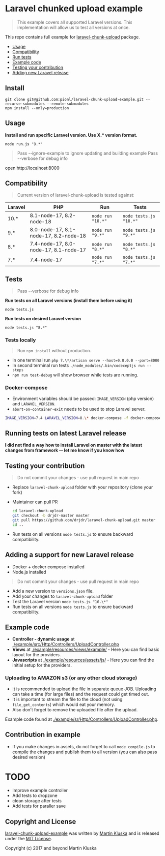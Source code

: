 # Laravel chunked upload example

> This example covers all supported Laravel versions. This implementation will allow us to test all versions at once.

This repo contains full example for [laravel-chunk-upload](https://github.com/pionl/laravel-chunk-upload) package.

* [Usage](#usage)
* [Compatibility](#compatibility)
* [Run tests](#tests)
* [Example code](#example-code)
* [Testing your contribution](#testing-your-contribution)
* [Adding new Laravel release](#adding-a-support-for-new-laravel-release)

## Install

```
git clone git@github.com:pionl/laravel-chunk-upload-example.git --recurse-submodules --remote-submodules
npm install --only=production
```

## Usage

**Install and run specific Laravel version. Use X.\* version format.**

```
node run.js "8.*"
```

> Pass --ignore-example to ignore updating and building example
> Pass --verbose for debug info


open http://localhost:8000

## Compatibility 

> Current version of laravel-chunk-upload is tested against: 

| Laravel | PHP                                   | Run               | Tests                  |
|---------|---------------------------------------|-------------------|------------------------|
| 10.*    | 8.1-node-17, 8.2-node-18              | `node run "10.*"` | `node tests.js "10.*"` |
| 9.*     | 8.0-node-17, 8.1-node-17, 8.2-node-18 | `node run "9.*"`  | `node tests.js "9.*"`  |
| 8.*     | 7.4-node-17, 8.0-node-17, 8.1-node-17 | `node run "8.*"`  | `node tests.js "8.*"`  |
| 7.*     | 7.4-node-17                           | `node run "7.*"`  | `node tests.js "7.*"`  |

## Tests

> Pass --verbose for debug info

**Run tests on all Laravel versions (install them before using it)**

```
node tests.js
```

**Run tests on desired Laravel version**

```
node tests.js "8.*"
```

### Tests locally

> Run `npm install` without production. 

* In one terminal run `php 7.\*/artisan serve --host=0.0.0.0 --port=8000`
* In second terminal run tests `./node_modules/.bin/codeceptjs run --steps`
* `npm run test-debug` will show browser while tests are running.

### Docker-compose

* Environment variables should be passed: `IMAGE_VERSION` (php version) and `LARAVEL_VERSION`.
* `abort-on-container-exit` needs to be used to stop Laravel server.

```bash
IMAGE_VERSION=7.4 LARAVEL_VERSION=8.\* docker-compose -f docker-compose.yml -f docker-compose-tests.yml up --abort-on-container-exit
```

## Running tests on latest Laravel release

**I did not find a way how to install Laravel on master with the latest changes from framework -- let me know if you know how**

## Testing your contribution

> Do not commit your changes - use pull request in main repo

* Replace `laravel-chunk-upload` folder with your repository (clone your fork)
* Maintainer can pull PR 
    
    ```bash
    cd laravel-chunk-upload
    git checkout -b drjdr-master master
    git pull https://github.com/drjdr/laravel-chunk-upload.git master
    cd ..
    ```
* Run tests on all versions `node tests.js` to ensure backward compatibility.

## Adding a support for new Laravel release

- Docker + docker compose installed
- Node.js installed

> Do not commit your changes - use pull request in main repo 

* Add a new version to `versions.json` file.
* Add your changes to `laravel-chunk-upload` folder
* Test the Laravel version `node tests.js "10.\*"`
* Run tests on all versions `node tests.js` to ensure backward compatibility.

## Example code

* **Controller - dynamic usage** at [./example/src/Http/Controllers/UploadController.php](./example/src/Http/Controllers/UploadController.php)
* **Views** at [./example/resources/views/example/](./example/resources/views/example/) - Here you can find basic layout for the providers.
* **Javascripts** at [./example/resources/assets/js/](./example/resources/assets/js/) - Here you can find the initial setup for the providers.

### Uploading to AMAZON s3 (or any other cloud storage)

* It is recommended to upload the file in separate queue JOB. Uploading can take a time (for large files) and the request could
get timed out.
* It is important to stream the file to the cloud (not using `file_get_contents`) which would eat your memory. 
* Also don't forget to remove the uploaded file after the upload.

Example code found at [./example/sr/Http/Controllers/UploadController.php](./example/src/Http/Controllers/UploadController.php#L59). 

## Contribution in example

* If you make changes in assets, do not forget to call `node compile.js` to compile the changes and publish them to all version (you can also pass desired version)

# TODO

- Improve example controller
- Add tests to dropzone
- clean storage after tests
- Add tests for paraller save

## Copyright and License

[laravel-chunk-upload-example](https://github.com/pionl/laravel-chunk-upload-example)
was written by [Martin Kluska](http://kluska.cz) and is released under the 
[MIT License](LICENSE.md).

Copyright (c) 2017 and beyond Martin Kluska
